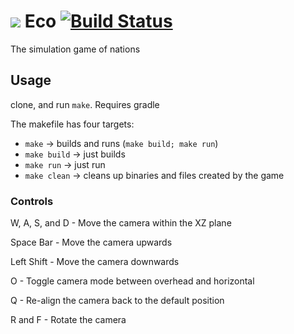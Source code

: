 # ![](http://i.imgur.com/jhtR6dA.png) Eco [![Build Status](https://travis-ci.org/EcoGame/Eco.svg?branch=master)](https://travis-ci.org/EcoGame/Eco)
The simulation game of nations

## Usage
clone, and run `make`. Requires gradle

The makefile has four targets:

* `make` -> builds and runs (`make build; make run`)
* `make build` -> just builds
* `make run` -> just run
* `make clean` -> cleans up binaries and files created by the game

### Controls

W, A, S, and D - Move the camera within the XZ plane

Space Bar - Move the camera upwards

Left Shift - Move the camera downwards

O - Toggle camera mode between overhead and horizontal 

Q - Re-align the camera back to the default position

R and F - Rotate the camera
